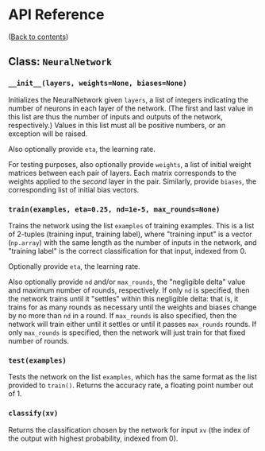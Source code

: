 # API Reference
([Back to contents](README.md))

## Class: `NeuralNetwork`
### `__init__(layers, weights=None, biases=None)`
Initializes the NeuralNetwork given `layers`, a list of integers indicating the number of neurons in each layer of the network. (The first and last value in this list are thus the number of inputs and outputs of the network, respectively.) Values in this list must all be positive numbers, or an exception will be raised.

Also optionally provide `eta`, the learning rate.

For testing purposes, also optionally provide `weights`, a list of initial weight matrices between each pair of layers. Each matrix corresponds to the weights applied to the *second* layer in the pair. Similarly, provide `biases`, the corresponding list of initial bias vectors.

### `train(examples, eta=0.25, nd=1e-5, max_rounds=None)`
Trains the network using the list `examples` of training examples. This is a list of 2-tuples (training input, training label), where "training input" is a vector (`np.array`) with the same length as the number of inputs in the network, and "training label" is the correct classification for that input, indexed from 0.

Optionally provide `eta`, the learning rate.

Also optionally provide `nd` and/or `max_rounds`, the "negligible delta" value and maximum number of rounds, respectively. If only `nd` is specified, then the network trains until it "settles" within this negligible delta: that is, it trains for as many rounds as necessary until the weights and biases change by no more than `nd` in a round. If `max_rounds` is also specified, then the network will train either until it settles or until it passes `max_rounds` rounds. If only `max_rounds` is specified, then the network will just train for that fixed number of rounds.

### `test(examples)`
Tests the network on the list `examples`, which has the same format as the list provided to `train()`. Returns the accuracy rate, a floating point number out of 1.

### `classify(xv)`
Returns the classification chosen by the network for input `xv` (the index of the output with highest probability, indexed from 0).

